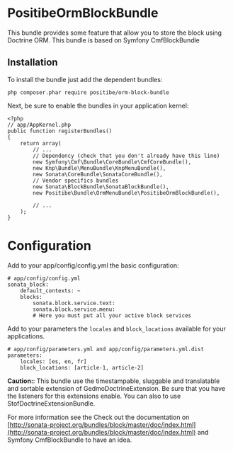 PositibeOrmBlockBundle
======================

This bundle provides some feature that allow you to store the block using Doctrine ORM. This bundle is based on Symfony CmfBlockBundle

Installation
------------

To install the bundle just add the dependent bundles:

    php composer.phar require positibe/orm-block-bundle

Next, be sure to enable the bundles in your application kernel:

    <?php
    // app/AppKernel.php
    public function registerBundles()
    {
        return array(
            // ...
            // Dependency (check that you don't already have this line)
            new Symfony\Cmf\Bundle\CoreBundle\CmfCoreBundle(),
            new Knp\Bundle\MenuBundle\KnpMenuBundle(),
            new Sonata\CoreBundle\SonataCoreBundle(),
            // Vendor specifics bundles
            new Sonata\BlockBundle\SonataBlockBundle(),
            new Positibe\Bundle\OrmMenuBundle\PositibeOrmBlockBundle(),

            // ...
        );
    }

Configuration
=============

Add to your app/config/config.yml the basic configuration:

    # app/config/config.yml
    sonata_block:
        default_contexts: ~
        blocks:
            sonata.block.service.text:
            sonata.block.service.menu:
            # Here you must put all your active block services

Add to your parameters the `locales` and `block_locations` available for your applications.

    # app/config/parameters.yml and app/config/parameters.yml.dist
    parameters:
        locales: [es, en, fr]
        block_locations: [article-1, article-2]

**Caution:**: This bundle use the timestampable, sluggable and translatable and sortable extension of GedmoDoctrineExtension. Be sure that you have the listeners for this extensions enable. You can also to use StofDoctrineExtensionBundle.

For more information see the Check out the documentation on [http://sonata-project.org/bundles/block/master/doc/index.html](http://sonata-project.org/bundles/block/master/doc/index.html) and Symfony CmfBlockBundle to have an idea.